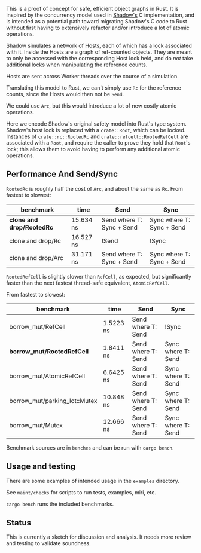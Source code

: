 This is a proof of concept for safe, efficient object graphs in Rust.  It is
inspired by the concurrency model used in
[Shadow's](https://github.com/shadow/shadow) C implementation, and is intended
as a potential path toward migrating Shadow's C code to Rust without first
having to extensively refactor and/or introduce a lot of atomic operations.

Shadow simulates a network of Hosts, each of which has a lock associated with
it.  Inside the Hosts are a graph of ref-counted objects. They are meant to only
be accessed with the corresponding Host lock held, and do *not* take additional
locks when manipulating the reference counts.

Hosts are sent across Worker threads over the course of a simulation.

Translating this model to Rust, we can't simply use `Rc` for the reference counts,
since the Hosts would then not be `Send`.

We could use `Arc`, but this would introduce a lot of new costly atomic operations.

Here we encode Shadow's original safety model into Rust's type system. Shadow's
host lock is replaced with a `crate::Root`, which can be locked.  Instances of
`crate::rc::RootedRc` and `crate::refcell::RootedRefCell` are associated with a
`Root`, and require the caller to prove they hold that `Root`'s lock; this allows
them to avoid having to perform any additional atomic operations.

## Performance And Send/Sync

`RootedRc` is roughly half the cost of `Arc`, and about the same as `Rc`. From fastest to slowest:

| benchmark | time | Send | Sync |
| -------- | ------ | -- | -- |
| **clone and drop/RootedRc** |  15.634 ns | Send where T: Sync + Send | Sync where T: Sync + Send |
| clone and drop/Rc                  | 16.527 ns | !Send | !Sync |
| clone and drop/Arc                  | 31.171 ns | Send where T: Sync + Send |  Sync where T: Sync + Send |

`RootedRefCell` is slightly slower than `RefCell`, as expected, but significantly faster
than the next fastest thread-safe equivalent, `AtomicRefCell`.

From fastest to slowest:

| benchmark | time | Send | Sync |
| -------- | ------ | -- | -- |
| borrow_mut/RefCell       | 1.5223 ns | Send where T: Send | !Sync |
| **borrow_mut/RootedRefCell** | 1.8411 ns | Send where T: Send | Sync where T: Send |
| borrow_mut/AtomicRefCell | 6.6425 ns | Send where T: Send | Sync where T: Send |
| borrow_mut/parking_lot::Mutex | 10.848 ns | Send where T: Send | Sync where T: Send |
| borrow_mut/Mutex         | 12.666 ns | Send where T: Send | Sync where T: Send |

Benchmark sources are in `benches` and can be run with `cargo bench`.

## Usage and testing

There are some examples of intended usage in the `examples` directory.

See `maint/checks` for scripts to run tests, examples, miri, etc.

`cargo bench` runs the included benchmarks.

## Status

This is currently a sketch for discussion and analysis. It needs more review
and testing to validate soundness.
